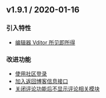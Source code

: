 ## v1.9.1 / 2020-01-16

### 引入特性

* [编辑器 Vditor 所见即所得](https://github.com/88250/pipe/issues/8)

### 改进功能

* [使用社区登录](https://github.com/88250/pipe/issues/6)
* [加入返回博客信息接口](https://github.com/88250/pipe/issues/7)
* [关闭评论功能后不显示评论相关模块](https://github.com/88250/pipe/issues/10)
